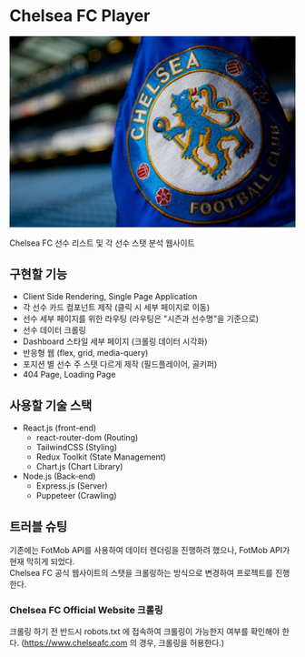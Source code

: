 # Chelsea FC Player
![chelsea](./public/img/chelsea.jpg)

Chelsea FC 선수 리스트 및 각 선수 스탯 분석 웹사이트

## 구현할 기능
- Client Side Rendering, Single Page Application
- 각 선수 카드 컴포넌트 제작 (클릭 시 세부 페이지로 이동)
- 선수 세부 페이지를 위한 라우팅 (라우팅은 "시즌과 선수명"을 기준으로)
- 선수 데이터 크롤링
- Dashboard 스타일 세부 페이지 (크롤링 데이터 시각화)
- 반응형 웹 (flex, grid, media-query)
- 포지션 별 선수 주 스탯 다르게 제작 (필드플레이어, 골키퍼)
- 404 Page, Loading Page

## 사용할 기술 스택
- React.js (front-end)
    - react-router-dom (Routing)
    - TailwindCSS (Styling)
    - Redux Toolkit (State Management)
    - Chart.js (Chart Library)
- Node.js (Back-end)
    - Express.js (Server)
    - Puppeteer (Crawling)

## 트러블 슈팅
기존에는 FotMob API를 사용하여 데이터 렌더링을 진행하려 했으나, FotMob API가 현재 막히게 되었다.  
Chelsea FC 공식 웹사이트의 스탯을 크롤링하는 방식으로 변경하여 프로젝트를 진행한다.

### Chelsea FC Official Website 크롤링
크롤링 하기 전 반드시 robots.txt 에 접속하여 크롤링이 가능한지 여부를 확인해야 한다.
(https://www.chelseafc.com 의 경우, 크롤링을 허용한다.)